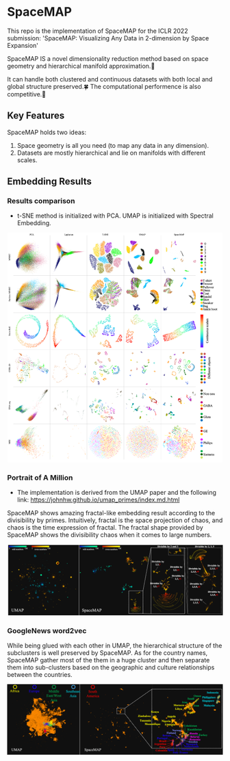 # SpaceMAP

This repo is the implementation of SpaceMAP for the ICLR 2022 submission: 'SpaceMAP: Visualizing Any Data in 2-dimension by Space Expansion' 

SpaceMAP IS a novel dimensionality reduction method based on space geometry and hierarchical manifold approximation.💫

It can handle both clustered and continuous datasets with both local and global structure preserved.🍀 The computational performence is also competitive.🚀

## Key Features

SpaceMAP holds two ideas: 
1. Space geometry is all you need (to map any data in any dimension).
2. Datasets are mostly hierarchical and lie on manifolds with different scales.

## Embedding Results

### Results comparison

* t-SNE method is initialized with PCA. UMAP is initialized with Spectral Embedding.

![result 1](/images/multi-datasets-results.png)

### Portrait of A Million

* The implementation is derived from the UMAP paper and the following link: https://johnhw.github.io/umap_primes/index.md.html

SpaceMAP shows amazing fractal-like embedding result according to the divisibility by primes. Intuitively, fractal is the space projection of chaos, and chaos is the time expression of fractal. The fractal shape provided by SpaceMAP shows the divisibility chaos when it comes to large numbers.

![result 1](/images/1e6.png)

### GoogleNews word2vec

While being glued with each other in UMAP, the hierarchical structure of the subclusters is well preserved by SpaceMAP. As for the country names, SpaceMAP gather most of the them in a huge cluster and then separate them into sub-clusters based on the geographic and culture relationships between the countries. 

![result 1](/images/w2v.png)


